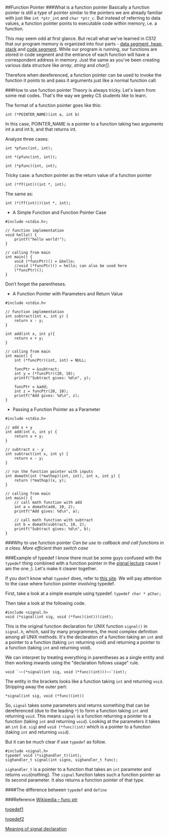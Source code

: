##Function Pointer
###What is a function pointer
Basically a function pointer is still a type of pointer similar to the pointers we are already familiar with just like `int *ptr_int` and `char *ptr_c`.
But instead of referring to data values, a function pointer points to executable code within memory, i.e. a function.

This may seem odd at first glance.
But recall what we've learned in CS12 that our program memory is organized into four parts - [data segment, heap, stack](http://en.wikipedia.org/wiki/Data_segment) and [code segment](http://en.wikipedia.org/wiki/Code_segment).
While our program is running, our functions are stored in code segment and the entrance of each function will have a correspondent address in memory.
Just the same as you've been creating various data structure like _array_, _string_ and _char[]_.

Therefore when dereferenced, a function pointer can be used to invoke the function it points to and pass it arguments just like a normal function call.

###How to use function pointer
Theory is always tricky.
Let's learn from some real codes.
That's the way we geeky CS students like to learn.

The format of a function pointer goes like this:
```
int (*POINTER_NAME)(int a, int b)
```
In this case, POINTER_NAME is a pointer to a function taking two arguments int a and int b, and that returns int.

Analyze three cases:
```
int *pfunc(int, int);
```
```
int *(pfunc(int, int));
```
```
int (*pfunc)(int, int);
```

Tricky case: a function pointer as the return value of a function pointer
```
int (*ff(int))(int *, int);
```
The same as:
```
int (*(ff(int)))(int *, int);
```

* A Simple Function and Function Pointer Case
```
#include <stdio.h>;

// function implementation
void hello() {
    printf("hello world!");
}

// calling from main
int main() {
    void (*funcPtr)() = &hello;
    //void (*funcPtr)() = hello; can also be used here
    (*funcPtr)();
}
```
Don’t forget the parentheses.

* A Function Pointer with Parameters and Return Value
```
#include <stdio.h>

// function implementation
int subtract(int x, int y) {
    return x - y;
}

int add(int x, int y){
    return x + y;
}

// calling from main
int main() {
    int (*funcPtr)(int, int) = NULL;

    funcPtr = &subtract;
    int y = (*funcPtr)(20, 10);
    printf("Subtract gives: %d\n", y);

    funcPtr = &add;
    int z = funcPtr(20, 10);
    printf("Add gives: %d\n", z);
}
```

* Passing a Function Pointer as a Parameter
```
#include <stdio.h>

// add x + y
int add(int x, int y) {
    return x + y;
}

// subtract x - y
int subtract(int x, int y) {
    return x - y;
}

// run the function pointer with inputs
int domath(int (*mathop)(int, int), int x, int y) {
    return (*mathop)(x, y);
}

// calling from main
int main() {
    // call math function with add
    int a = domath(add, 10, 2);
    printf("Add gives: %d\n", a);

    // call math function with subtract
    int b = domath(subtract, 10, 2);
    printf("Subtract gives: %d\n", b);
}
```

###Why to use function pointer
*Can be use to callback and call functions in a class.*
*More efficient than switch case*

###Example of typedef
I know there must be some guys confused with the `typedef` thing combined with a function pointer in the [signal lecture](https://github.com/mikeizbicki/ucr-cs100/blob/2015spring/lecture-notes/signals.cpp) cause I am the one ;).
Let's make it clearer together.

If you don't know what `typedef` does, refer to [this site](http://www.cplusplus.com/doc/tutorial/other_data_types/).
We will pay attention to the case where function pointer involving typedef.

First, take a look at a simple example using typedef.
`typedef char * pChar;`

Then take a look at the following code.
```
#include <signal.h>
void (*signal(int sig, void (*func)(int)))(int);
```
This is the original function declaration for UNIX function `signal()` in `signal.h`, which, said by many programmers, the most complex definition among all UNIX methods.
It's the declaration of a function taking an `int` and a pointer to a function (taking `int` returning void) and returning a pointer to a function (taking `int` and returning void).

We can interpret by treating everything in parentheses as a single entity and then working inwards using the "declaration follows usage" rule.
```
void `~~(*signal(int sig, void (*func)(int)))~~`(int);
```
The entity in the brackets looks like a function taking `int` and returning `void`.
Stripping away the outer part:

`*signal(int sig, void (*func)(int))`

So, `signal` takes some parameters and returns something that can be dereferenced (due to the leading `*`) to form a function taking `int` and returning `void`.
This means `signal` is a function returning a pointer to a function (taking `int` and returning `void`).
Looking at the parameters it takes an `int` (i.e. `sig`) and `void (*func)(int)` which is a pointer to a function (taking `int` and returning `void`).

But it can be much clear if use `typedef` as follow.
```
#include <signal.h>
typedef void (*sighandler_t)(int);
sighandler_t signal(int signo, sighandler_t func);
```
`sighandler_t` is a pointer to a function that takes an `int` parameter and returns `void`(nothing). The `signal` function takes such a function pointer as its second parameter. It also returns a function pointer of that type.

####The difference between `typedef` and `define`


###Reference
[Wikipedia – func ptr](http://en.wikipedia.org/wiki/Function_pointer)

[typedef1](http://www.cplusplus.com/doc/tutorial/other_data_types/)

[typedef2](http://en.wikipedia.org/wiki/Typedef)

[Meaning of signal declaration](http://stackoverflow.com/questions/3706704/whats-the-meaning-of-this-piece-of-code-void-signalint-sig-void-funcin)
